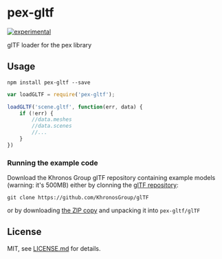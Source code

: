 # pex-gltf

[![experimental](http://badges.github.io/stability-badges/dist/experimental.svg)](http://github.com/badges/stability-badges)

glTF loader for the pex library

## Usage

```
npm install pex-gltf --save
```

```javascript
var loadGLTF = require('pex-gltf');

loadGLTF('scene.gltf', function(err, data) {
    if (!err) {
        //data.meshes
        //data.scenes
        //...
    }
})
```

### Running the example code

Download the Khronos Group glTF repository containing example models (warning: it's 500MB) either by clonning the [glTF repository](https://github.com/KhronosGroup/glTF):

```
git clone https://github.com/KhronosGroup/glTF
```

or by downloading [the ZIP copy](https://github.com/KhronosGroup/glTF/archive/master.zip) and unpacking it into `pex-gltf/glTF`

## License

MIT, see [LICENSE.md](http://github.com/vorg/pex-gltf/blob/master/LICENSE.md) for details.
